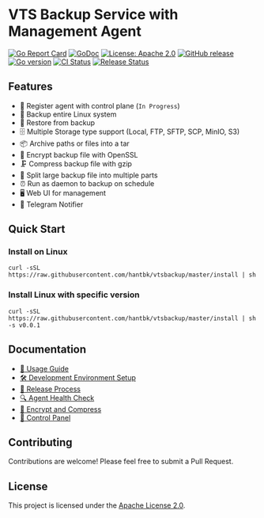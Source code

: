 # VTS Backup Service with Management Agent

[![Go Report Card](https://goreportcard.com/badge/github.com/hantbk/vtsbackup)](https://goreportcard.com/report/github.com/hantbk/vtsbackup)
[![GoDoc](https://godoc.org/github.com/hantbk/vtsbackup?status.svg)](https://godoc.org/github.com/hantbk/vtsbackup)
[![License: Apache 2.0](https://img.shields.io/badge/License-Apache%202.0-blue.svg)](https://opensource.org/licenses/Apache-2.0)
[![GitHub release](https://img.shields.io/github/release/hantbk/vtsbackup.svg)](https://github.com/hantbk/vtsbackup/releases/)
[![Go version](https://img.shields.io/github/go-mod/go-version/hantbk/vtsbackup.svg)](https://github.com/hantbk/vtsbackup)
[![CI Status](https://github.com/hantbk/vtsbackup/actions/workflows/ci.yml/badge.svg)](https://github.com/hantbk/vtsbackup/actions/workflows/ci.yml)
[![Release Status](https://github.com/hantbk/vtsbackup/actions/workflows/release.yml/badge.svg)](https://github.com/hantbk/vtsbackup/actions/workflows/release.yml)

## Features
- 🔄 Register agent with control plane (`In Progress`)
- 💾 Backup entire Linux system
- 🔄 Restore from backup 
- 🗄️ Multiple Storage type support (Local, FTP, SFTP, SCP, MinIO, S3)
- 📦 Archive paths or files into a tar
- 🔐 Encrypt backup file with OpenSSL
- 🗜️ Compress backup file with gzip
- 📂 Split large backup file into multiple parts
- ⏰ Run as daemon to backup on schedule
- 🖥️ Web UI for management
- 📱 Telegram Notifier

## Quick Start

### Install on Linux

```shell
curl -sSL https://raw.githubusercontent.com/hantbk/vtsbackup/master/install | sh
```

### Install Linux with specific version
```shell
curl -sSL https://raw.githubusercontent.com/hantbk/vtsbackup/master/install | sh -s v0.0.1
```

## Documentation

- [📘 Usage Guide](./docs/usage.md)
- [🛠️ Development Environment Setup](./docs/minio-setup.md)
- [🚀 Release Process](./docs/release.md)
- [🔍 Agent Health Check](./docs/check-agent.md)
- [🔐 Encrypt and Compress](./docs/encrypt-compress.md)
- [🔧 Control Panel](./docs/control-panel.md)

## Contributing

Contributions are welcome! Please feel free to submit a Pull Request.

## License

This project is licensed under the [Apache License 2.0](LICENSE).

